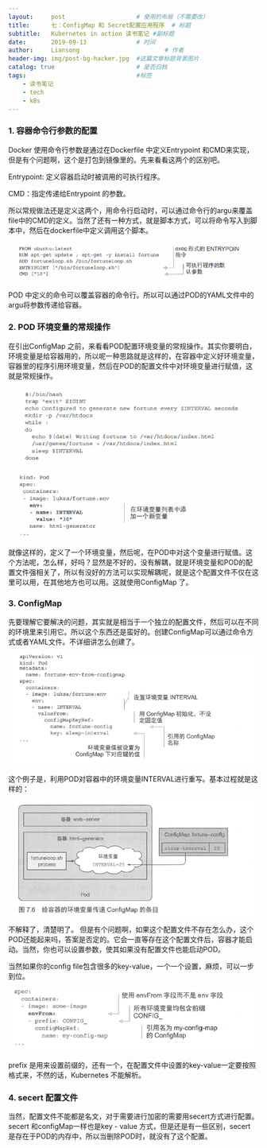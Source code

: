 ```yaml
---
layout:     post   				    # 使用的布局（不需要改）
title:      七：ConfigMap 和 Secret配置应用程序	# 标题
subtitle:   Kubernetes in action 读书笔记 #副标题
date:       2019-09-13 				# 时间
author:     Liansong 						# 作者
header-img: img/post-bg-hacker.jpg	#这篇文章标题背景图片
catalog: true 						# 是否归档
tags:								#标签
    - 读书笔记
    - tech
    - k8s
---
```




### 1. 容器命令行参数的配置

Docker 使用命令行参数是通过在Dockerfile 中定义Entrypoint 和CMD来实现，但是有个问题啊，这个是打包到镜像里的。先来看看这两个的区别吧。

Entrypoint: 定义容器启动时被调用的可执行程序。

CMD：指定传递给Entrypoint 的参数。

所以常规做法还是定义这两个，用命令行启动时，可以通过命令行的argu来覆盖file中的CMD的定义。当然了还有一种方式，就是脚本方式，可以将命令写入到脚本中，然后在dockerfile中定义调用这个脚本。

![1568344729051](../pwa/1568344729051.png)

POD 中定义的命令可以覆盖容器的命令行。所以可以通过POD的YAML文件中的argu将参数传递给容器。



### 2. POD 环境变量的常规操作

在引出ConfigMap 之前，来看看POD配置环境变量的常规操作。其实你要明白，环境变量是给容器用的，所以呢一种思路就是这样的，在容器中定义好环境变量，容器里的程序引用环境变量，然后在POD的配置文件中对环境变量进行赋值，这就是常规操作。

![1568346939919](../pwa/1568346939919.png)

![1568346964640](../pwa/1568346964640.png)

就像这样的，定义了一个环境变量，然后呢，在POD中对这个变量进行赋值。这个方法呢，怎么样，好吗？显然是不好的，没有解耦，就是环境变量和POD的配置文件强相关了，所以有没好的方法可以实现解耦呢，就是这个配置文件不仅在这里可以用，在其他地方也可以用。这就使用ConfigMap 了。



### 3. ConfigMap

先要理解它要解决的问题，其实就是相当于一个独立的配置文件，然后可以在不同的环境里来引用它。所以这个东西还是蛮好的。创建ConfigMap可以通过命令方式或者YAML文件。不详细讲怎么创建了。

![1568363839416](../pwa/1568363839416.png)

这个例子是，利用POD对容器中的环境变量INTERVAL进行重写。基本过程就是这样的：

![1568363943294](../pwa/1568363943294.png)

不解释了，清楚明了。 但是有个问题啊，如果这个配置文件不存在怎么办，这个POD还能起来吗，答案是否定的。它会一直等存在这个配置文件后，容器才能启动。当然，你也可以设置参数，使其如果没有配置文件也能启动POD。

当然如果你的config file包含很多的key-value，一个一个设置，麻烦，可以一步到位。

![1568364570752](../pwa/1568364570752.png)

prefix 是用来设置前缀的，还有一个，在配置文件中设置的key-value一定要按照格式来，不然的话，Kubernetes 不能解析。



### 4. secert 配置文件

当然，配置文件不能都是名文，对于需要进行加密的需要用secert方式进行配置。secert 和configMap一样也是key - value 方式，但是还是有一些区别，secert 是存在于POD的内存中，所以当删除POD时，就没有了这个配置。
